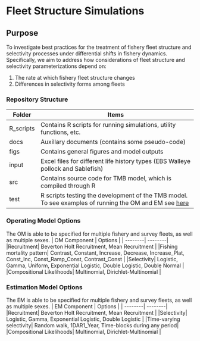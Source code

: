 # Fleet Structure Simulations

## Purpose
To investigate best practices for the treatment of fishery fleet structure and selectivity processes under differential shifts in fishery dynamics. Specifically, we aim to address how considerations of fleet structure and selectivity parameterizations depend on: 
1)	The rate at which fishery fleet structure changes
2)	Differences in selectivity forms among fleets


### Repository Structure
| Folder  | Items |
| --------| --------|
|R_scripts| Contains R scripts for running simulations, utility functions, etc. |
|docs| Auxillary documents (contains some pseudo-code) |
|figs| Contains general figures and model outputs |
|input| Excel files for different life history types (EBS Walleye pollock and Sablefish) |
|src| Contains source code for TMB model, which is compiled through R|
|test| R scripts testing the development of the TMB model. To see examples of running the OM and EM see [here](https://github.com/chengmatt/State_Space_Selex_Sim/blob/master/test/tmb_estimation_test.R)|


### Operating Model Options
The OM is able to be specified for multiple fishery and survey fleets, as well as multiple sexes. 
| OM Component  | Options |
| --------| --------|
|Recruitment| Beverton Holt Recruitment, Mean Recruitment |
|Fishing mortality pattern| Contrast, Constant, Increase, Decrease, Increase_Plat, Const_Inc, Const_Ramp_Const, Contrast_Const  |
|Selectivity| Logistic, Gamma, Uniform, Exponential Logistic, Double Logistic, Double Normal |
|Compositional Likelihoods| Multinomial, Dirichlet-Multinomial |

### Estimation Model Options
The EM is able to be specified for multiple fishery and survey fleets, as well as multiple sexes. 
| EM Component  | Options |
| --------| --------|
|Recruitment| Beverton Holt Recruitment, Mean Recruitment |
|Selectivity| Logistic, Gamma, Exponential Logistic, Double Logistic |
|Time-varying selectivity| Random walk, 1DAR1_Year, Time-blocks during any period|
|Compositional Likelihoods| Multinomial, Dirichlet-Multinomial |

